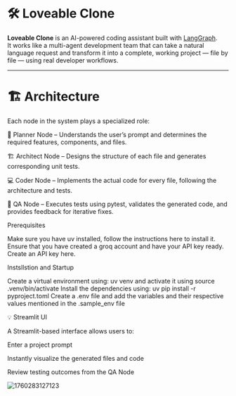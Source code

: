 # 🛠️ Loveable Clone

**Loveable Clone** is an AI-powered coding assistant built with [LangGraph](https://github.com/langchain-ai/langgraph).  
It works like a multi-agent development team that can take a natural language request and transform it into a complete, working project — file by file — using real developer workflows.

---

# 🏗️ Architecture

Each node in the system plays a specialized role:

🧠 Planner Node – Understands the user’s prompt and determines the required features, components, and files.

🏗️ Architect Node – Designs the structure of each file and generates corresponding unit tests.

💻 Coder Node – Implements the actual code for every file, following the architecture and tests.

🧪 QA Node – Executes tests using pytest, validates the generated code, and provides feedback for iterative fixes.


Prerequisites

Make sure you have uv installed, follow the instructions here to install it.
Ensure that you have created a groq account and have your API key ready. Create an API key here.

Instsllstion and Startup

Create a virtual environment using: uv venv and activate it using source .venv/bin/activate
Install the dependencies using: uv pip install -r pyproject.toml
Create a .env file and add the variables and their respective values mentioned in the .sample_env file


💡 Streamlit UI

A Streamlit-based interface allows users to:

Enter a project prompt

Instantly visualize the generated files and code

Review testing outcomes from the QA Node

![1760283127123](https://github.com/user-attachments/assets/20b26957-9901-40dd-b5db-ece2ce5449b0)



